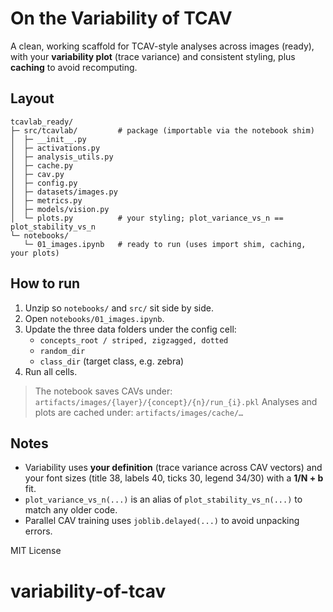 
# On the Variability of TCAV

A clean, working scaffold for TCAV-style analyses across images (ready), with your **variability plot** (trace variance) and consistent styling, plus **caching** to avoid recomputing.

## Layout
```
tcavlab_ready/
├─ src/tcavlab/         # package (importable via the notebook shim)
│  ├─ __init__.py
│  ├─ activations.py
│  ├─ analysis_utils.py
│  ├─ cache.py
│  ├─ cav.py
│  ├─ config.py
│  ├─ datasets/images.py
│  ├─ metrics.py
│  ├─ models/vision.py
│  └─ plots.py          # your styling; plot_variance_vs_n == plot_stability_vs_n
└─ notebooks/
   └─ 01_images.ipynb   # ready to run (uses import shim, caching, your plots)
```

## How to run
1. Unzip so `notebooks/` and `src/` sit side by side.
2. Open `notebooks/01_images.ipynb`.
3. Update the three data folders under the config cell:
   - `concepts_root / striped, zigzagged, dotted`
   - `random_dir`
   - `class_dir` (target class, e.g. zebra)
4. Run all cells.

> The notebook saves CAVs under: `artifacts/images/{layer}/{concept}/{n}/run_{i}.pkl`
> Analyses and plots are cached under: `artifacts/images/cache/…`

## Notes
- Variability uses **your definition** (trace variance across CAV vectors) and your font sizes (title 38, labels 40, ticks 30, legend 34/30) with a **1/N + b** fit.
- `plot_variance_vs_n(...)` is an alias of `plot_stability_vs_n(...)` to match any older code.
- Parallel CAV training uses `joblib.delayed(...)` to avoid unpacking errors.

MIT License
# variability-of-tcav
